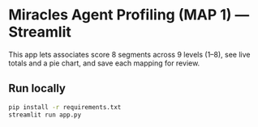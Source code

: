 # Miracles Agent Profiling (MAP 1) — Streamlit

This app lets associates score 8 segments across 9 levels (1–8), see live totals and a pie chart, and save each mapping for review.

## Run locally
```bash
pip install -r requirements.txt
streamlit run app.py
```
